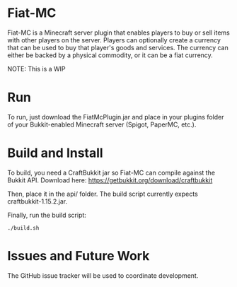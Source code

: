 # Fiat-MC

Fiat-MC is a Minecraft server plugin that enables players to buy or sell items
with other players on the server. Players can optionally create a currency
that can be used to buy that player's goods and services. The currency can
either be backed by a physical commodity, or it can be a fiat currency.

NOTE: This is a WIP

# Run

To run, just download the FiatMcPlugin.jar and place in your plugins folder of
your Bukkit-enabled Minecraft server (Spigot, PaperMC, etc.).


# Build and Install

To build, you need a CraftBukkit jar so Fiat-MC can compile against the Bukkit
API. Download here: https://getbukkit.org/download/craftbukkit

Then, place it in the api/ folder. The build script currently expects
craftbukkit-1.15.2.jar.

Finally, run the build script:

    ./build.sh

# Issues and Future Work

The GitHub issue tracker will be used to coordinate development.